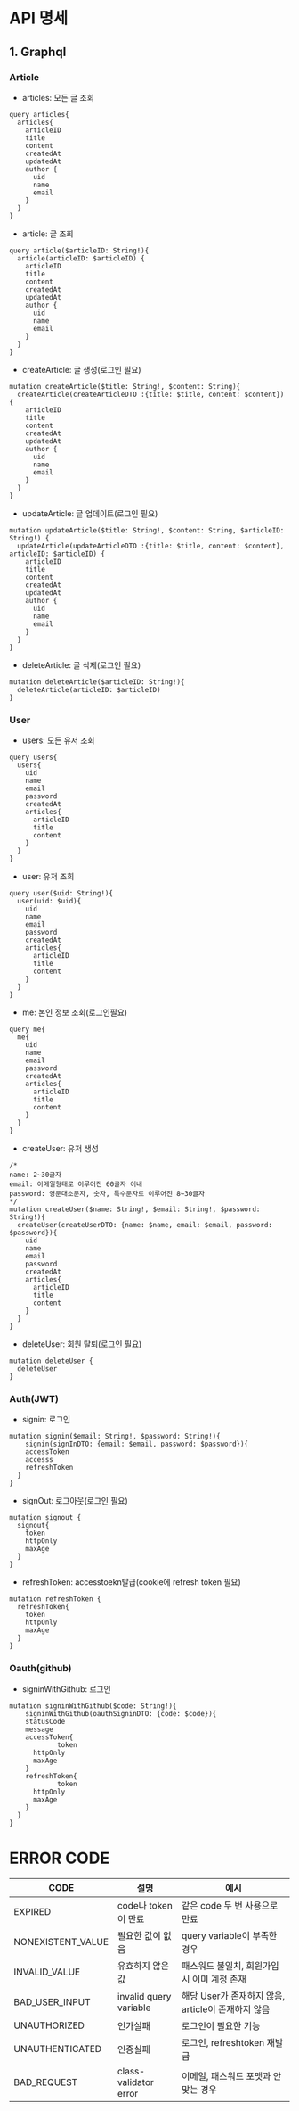 # API 명세

## 1. Graphql

### Article

- articles: 모든 글 조회

```
query articles{
  articles{
    articleID
    title
    content
    createdAt
    updatedAt
    author {
      uid
      name
      email
    }
  }
}
```

- article: 글 조회

```
query article($articleID: String!){
  article(articleID: $articleID) {
    articleID
    title
    content
    createdAt
    updatedAt
    author {
      uid
      name
      email
    }
  }
}
```

- createArticle: 글 생성(로그인 필요)

```
mutation createArticle($title: String!, $content: String){
  createArticle(createArticleDTO :{title: $title, content: $content}) {
    articleID
    title
    content
    createdAt
    updatedAt
    author {
      uid
      name
      email
    }
  }
}
```

- updateArticle: 글 업데이트(로그인 필요)

```
mutation updateArticle($title: String!, $content: String, $articleID: String!) {
  updateArticle(updateArticleDTO :{title: $title, content: $content}, articleID: $articleID) {
    articleID
    title
    content
    createdAt
    updatedAt
    author {
      uid
      name
      email
    }
  }
}
```

- deleteArticle: 글 삭제(로그인 필요)

```
mutation deleteArticle($articleID: String!){
  deleteArticle(articleID: $articleID)
}
```

### User

- users: 모든 유저 조회

```
query users{
  users{
    uid
    name
    email
    password
    createdAt
    articles{
      articleID
      title
      content
    }
  }
}
```

- user: 유저 조회

```
query user($uid: String!){
  user(uid: $uid){
    uid
    name
    email
    password
    createdAt
    articles{
      articleID
      title
      content
    }
  }
}
```

- me: 본인 정보 조회(로그인필요)

```
query me{
  me{
    uid
    name
    email
    password
    createdAt
    articles{
      articleID
      title
      content
    }
  }
}
```

- createUser: 유저 생성

```
/*
name: 2~30글자
email: 이메일형태로 이루어진 60글자 이내
password: 영문대소문자, 숫자, 특수문자로 이루어진 8~30글자
*/
mutation createUser($name: String!, $email: String!, $password: String!){
  createUser(createUserDTO: {name: $name, email: $email, password: $password}){
    uid
    name
    email
    password
    createdAt
    articles{
      articleID
      title
      content
    }
  }
}
```

- deleteUser: 회원 탈퇴(로그인 필요)

```
mutation deleteUser {
  deleteUser
}
```

### Auth(JWT)

- signin: 로그인

```
mutation signin($email: String!, $password: String!){
	signin(signInDTO: {email: $email, password: $password}){
    accessToken
    accesss
    refreshToken
  }
}
```

- signOut: 로그아웃(로그인 필요)

```
mutation signout {
  signout{
    token
    httpOnly
    maxAge
  }
}
```

- refreshToken: accesstoekn발급(cookie에 refresh token 필요)

```
mutation refreshToken {
  refreshToken{
    token
    httpOnly
    maxAge
  }
}
```

### Oauth(github)

- signinWithGithub: 로그인

```
mutation signinWithGithub($code: String!){
	signinWithGithub(oauthSigninDTO: {code: $code}){
    statusCode
    message
    accessToken{
			token
      httpOnly
      maxAge
    }
    refreshToken{
			token
      httpOnly
      maxAge
    }
  }
}
```

# ERROR CODE

| CODE              | 설명                   | 예시                                               |
| ----------------- | ---------------------- | -------------------------------------------------- |
| EXPIRED           | code나 token이 만료    | 같은 code 두 번 사용으로 만료                      |
| NONEXISTENT_VALUE | 필요한 값이 없음       | query variable이 부족한 경우                       |
| INVALID_VALUE     | 유효하지 않은 값       | 패스워드 불일치, 회원가입시 이미 계정 존재         |
| BAD_USER_INPUT    | invalid query variable | 해당 User가 존재하지 않음, article이 존재하지 않음 |
| UNAUTHORIZED      | 인가실패               | 로그인이 필요한 기능                               |
| UNAUTHENTICATED   | 인증실패               | 로그인, refreshtoken 재발급                        |
| BAD_REQUEST       | class-validator error  | 이메일, 패스워드 포맷과 안맞는 경우                |

